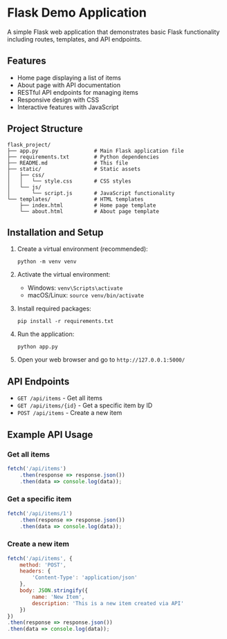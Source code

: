# Flask Demo Application

A simple Flask web application that demonstrates basic Flask functionality including routes, templates, and API endpoints.

## Features

- Home page displaying a list of items
- About page with API documentation
- RESTful API endpoints for managing items
- Responsive design with CSS
- Interactive features with JavaScript

## Project Structure

```
flask_project/
├── app.py                  # Main Flask application file
├── requirements.txt        # Python dependencies
├── README.md               # This file
├── static/                 # Static assets
│   ├── css/
│   │   └── style.css       # CSS styles
│   └── js/
│       └── script.js       # JavaScript functionality
└── templates/              # HTML templates
    ├── index.html          # Home page template
    └── about.html          # About page template
```

## Installation and Setup

1. Create a virtual environment (recommended):
   ```
   python -m venv venv
   ```

2. Activate the virtual environment:
   - Windows: `venv\Scripts\activate`
   - macOS/Linux: `source venv/bin/activate`

3. Install required packages:
   ```
   pip install -r requirements.txt
   ```

4. Run the application:
   ```
   python app.py
   ```

5. Open your web browser and go to `http://127.0.0.1:5000/`

## API Endpoints

- `GET /api/items` - Get all items
- `GET /api/items/{id}` - Get a specific item by ID
- `POST /api/items` - Create a new item

## Example API Usage

### Get all items
```javascript
fetch('/api/items')
    .then(response => response.json())
    .then(data => console.log(data));
```

### Get a specific item
```javascript
fetch('/api/items/1')
    .then(response => response.json())
    .then(data => console.log(data));
```

### Create a new item
```javascript
fetch('/api/items', {
    method: 'POST',
    headers: {
        'Content-Type': 'application/json'
    },
    body: JSON.stringify({
        name: 'New Item',
        description: 'This is a new item created via API'
    })
})
.then(response => response.json())
.then(data => console.log(data));
```